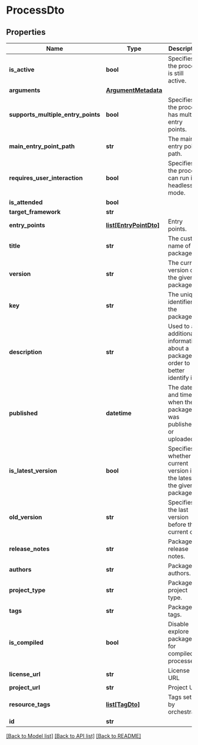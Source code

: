 # ProcessDto

## Properties
Name | Type | Description | Notes
------------ | ------------- | ------------- | -------------
**is_active** | **bool** | Specifies if the process is still active. | [optional] 
**arguments** | [**ArgumentMetadata**](ArgumentMetadata.md) |  | [optional] 
**supports_multiple_entry_points** | **bool** | Specifies if the process has multiple entry points. | [optional] 
**main_entry_point_path** | **str** | The main entry point path. | [optional] 
**requires_user_interaction** | **bool** | Specifies if the process can run in headless mode. | [optional] 
**is_attended** | **bool** |  | [optional] 
**target_framework** | **str** |  | [optional] 
**entry_points** | [**list[EntryPointDto]**](EntryPointDto.md) | Entry points. | [optional] 
**title** | **str** | The custom name of the package. | [optional] 
**version** | **str** | The current version of the given package. | [optional] 
**key** | **str** | The unique identifier for the package. | [optional] 
**description** | **str** | Used to add additional information about a package in order to better identify it. | [optional] 
**published** | **datetime** | The date and time when the package was published or uploaded. | [optional] 
**is_latest_version** | **bool** | Specifies whether the current version is the latest of the given package. | [optional] 
**old_version** | **str** | Specifies the last version before the current one. | [optional] 
**release_notes** | **str** | Package release notes. | [optional] 
**authors** | **str** | Package authors. | [optional] 
**project_type** | **str** | Package project type. | [optional] 
**tags** | **str** | Package tags. | [optional] 
**is_compiled** | **bool** | Disable explore packages for compiled processes | [optional] 
**license_url** | **str** | License URL | [optional] 
**project_url** | **str** | Project URL | [optional] 
**resource_tags** | [**list[TagDto]**](TagDto.md) | Tags set up by orchestrator | [optional] 
**id** | **str** |  | [optional] 

[[Back to Model list]](../README.md#documentation-for-models) [[Back to API list]](../README.md#documentation-for-api-endpoints) [[Back to README]](../README.md)


